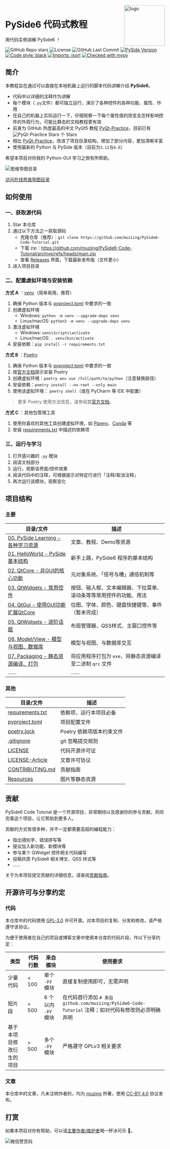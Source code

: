 <img src="./Resources/Icons/Qt_for_Python_128px.png" alt="logo" height="128" align="right" />

# PySide6 代码式教程

用代码实例讲解 PySide6 ！

![GitHub Repo stars](https://img.shields.io/github/stars/muziing/PySide6-Code-Tutorial)
![License](https://img.shields.io/github/license/muziing/PySide6-Code-Tutorial)
![GitHub Last Commit](https://img.shields.io/github/last-commit/muziing/PySide6-Code-Tutorial)
[![PySide Version](https://img.shields.io/badge/PySide-6.6-blue)](https://doc.qt.io/qtforpython/index.html)
[![Code style: black](https://img.shields.io/badge/code%20style-black-000000.svg)](https://github.com/psf/black)
[![Imports: isort](https://img.shields.io/badge/%20imports-isort-%231674b1?style=flat&labelColor=ef8336)](https://pycqa.github.io/isort/)
[![Checked with mypy](https://www.mypy-lang.org/static/mypy_badge.svg)](https://mypy-lang.org/)

## 简介

本教程旨在通过可以直接在本地机器上运行的脚本代码讲解介绍 **PySide6**。

- 代码中以详细的注释作为讲解
- 每个模块（`.py`文件）都可独立运行，演示了各种控件的各种功能、属性、作用
- 在自己的机器上实际运行一下，仔细观察一下每个属性值的改变会怎样影响控件的外观行为，可能比静态的文档教程更有效
- 前身为 GitHub 热度最高的中文 PyQt5 教程 [PyQt-Practice](https://github.com/muziing/PyQt_practice)，目前已有 ![PyQt-Practice Stars](https://img.shields.io/github/stars/muziing/PyQt_practice.svg) 个 Stars
- 相比 [PyQt-Practice](https://github.com/muziing/PyQt_practice)，改进了项目目录结构，增加了部分内容，更加清晰丰富
- 使用最新的 Python 与 PySide 版本（目前为`3.11`与`6.6`）

希望本项目对你我的 Python-GUI 学习之旅有所帮助。

![思维导图目录](./Resources/Images/TOC-MindMap.png)

[访问在线思维导图目录](https://www.processon.com/view/link/63034ce01efad47d1247911e)

## 如何使用

### 一、获取源代码

1. Star 本仓库
2. 通过以下方法之一获取源码
   - 克隆仓库（推荐）：`git clone https://github.com/muziing/PySide6-Code-Tutorial.git`
   - 下载 zip：<https://github.com/muziing/PySide6-Code-Tutorial/archive/refs/heads/main.zip>
   - 查看 [Releases](https://github.com/muziing/PySide6-Code-Tutorial/releases) 界面，下载最新发布版（文件更小）
3. 进入项目目录

### 二、配置虚拟环境与安装依赖

**方式 A** ：[venv](https://docs.python.org/zh-cn/3/library/venv.html)（简单易用，推荐）

1. 确保 Python 版本与 [pyproject.toml](./pyproject.toml) 中要求的一致
2. 创建虚拟环境
   - Windows: `python -m venv --upgrade-deps venv`
   - Linux/macOS: `python3 -m venv --upgrade-deps venv`
3. 激活虚拟环境
   - Windows: `venv\Scripts\activate`
   - Linux/macOS: `. venv/bin/activate`
4. 安装依赖：`pip install -r requirements.txt`

**方式 B** ：[Poetry](https://python-poetry.org/)

1. 确保 Python 版本与 [pyproject.toml](./pyproject.toml) 中要求的一致
2. 按[官方文档](https://python-poetry.org/docs/#installation)提示安装 Poetry
3. 创建虚拟环境：`poetry env use /full/path/to/python`（注意替换路径）
4. 安装依赖：`poetry install --no-root --only main`
5. 使用该虚拟环境： `poetry shell`（或在 PyCharm 等 IDE 中配置）

> 更多 Poetry 使用方法信息，请参阅其[官方文档](https://python-poetry.org/docs/)。

**方式 C** ：其他包管理工具

1. 使用你喜欢的其他工具创建虚拟环境，如 [Pipenv](https://pipenv.pypa.io/)、[Conda](https://www.anaconda.com/) 等
2. 安装 [requirements.txt](./requirements.txt) 中描述的依赖项

### 三、运行与学习

1. 打开感兴趣的 `.py` 模块
2. 阅读文档部分
3. 运行，观察该界面/控件效果
4. 阅读代码中的注释，可根据提示对特定行进行「注释/取消注释」
5. 再次运行该模块，观察变化

## 项目结构

### 主要

| 目录/文件                                                           | 描述                                  |
|-----------------------------------------------------------------|-------------------------------------|
| [00. PySide Learning - 各种学习资源](./00-PySideLearning-文章教程Demo等资源) | 文章、教程、Demo等资源                       |
| [01. HelloWorld - PySide 基本结构](./01-HelloWorld-基本结构)            | 新手上路，PySide6 程序的基本结构                |
| [02. QtCore - 非GUI的核心功能](./02-QtCore-非GUI的核心功能)                 | 元对象系统、「信号与槽」通信机制等                   |
| [03. QtWidgets - 常用控件](./03-QtWidgets-常用控件)                     | 按钮、输入框、文本编辑器、下拉菜单、滚动条等等常用控件的功能、用法   |
| [04. QtGui - 使用GUI功能扩展QtCore](./04-QtGui-使用GUI功能扩展QtCore)       | 位图、字体、颜色、键盘快捷键等、事件（暂未完成）            |
| [05. QtWidgets - 进阶话题](./05-QtWidgets-进阶话题)                     | 布局管理器、QSS样式、主窗口控件等                  |
| [06. Model/View - 模型与视图、数据库](./06-ModelView-模型与视图、数据库)          | 模型与视图、与数据库交互                        |
| [07. Packaging - 静态资源编译、打包](./07-Packaging-资源管理与打包)             | 将应用程序打包为 `exe`、将静态资源编译至二进制 `qrc` 文件 |
| ……                                                              | ……                                  |

### 其他

| 目录/文件                                          | 描述                |
|------------------------------------------------|-------------------|
| [requirements.txt](./requirements.txt)         | 依赖项，运行本项目必备       |
| [pyproject.toml](./pyproject.toml)             | 项目配置文件            |
| [poetry.lock](./poetry.lock)                   | Poetry 依赖项版本约束文件  |
| [.gitignore](./.gitignore)                     | git 忽略提交规则        |
| [LICENSE](./LICENSE)                           | 代码开源许可证           |
| [LICENSE-Article](./LICENSE-Article)           | 文章许可协议            |
| [CONTRIBUTING.md](.github/CONTRIBUTING.md)     | 贡献指南              |
| [Resources](./Resources)                       | 图片等静态资源           |

## 贡献

PySide6 Code Tutorial 是一个开源项目，非常期待以及感谢你的参与贡献。共同完善这个项目，让它帮助到更多人。

贡献的方式有很多种，并不一定都需要高超的编程能力：

- 指出错别字、错误拼写等
- 提议加入新功能、新模块等
- 参与某个 QWidget 控件相关代码编写
- 投稿优质 PySide6 相关博文、QSS 样式等
- ……

关于为本项目提交贡献的详细信息，请查阅[贡献指南](.github/CONTRIBUTING.md)。

## 开源许可与分享约定

### 代码

本仓库中的代码使用 [GPL-3.0](https://www.gnu.org/licenses/gpl-3.0.en.html) 许可开源。对本项目的复制、分发和修改，请严格遵守该协议。

为便于使用者在自己的项目或博客文章中使用本仓库的代码片段，作以下分享约定：

| 类型           | 代码行数   | 来自模块           | 使用要求                                                                      |
|--------------|--------|----------------|---------------------------------------------------------------------------|
| 少量代码         | < 100  | 单个 `.py` 模块    | 直接复制使用即可，无需声明                                                             |
| 短片段          | < 500  | 6 个以内 `.py` 模块 | 在代码首行添加 `# 来自 github.com/muziing/PySide6-Code-Tutorial` 注释；如对代码有修改则必须明确声明 |
| 基于本项目修改衍生的项目 | \> 500 | 多个 `.py` 模块    | 严格遵守 GPLv3 相关要求                                                           |

### 文章

本仓库中的文章，凡未注明作者的，均为 [muzing](https://github.com/muziing) 所著，使用 [CC-BY 4.0](https://creativecommons.org/licenses/by/4.0/) 协议发布。

## 打赏

如果本项目对你有帮助，可以请[主要作者/维护者](https://muzing.top/about/)喝一杯冰可乐 :beer:。

![微信赞赏码](./Resources/Images/muzing-WeChat-Collection.png)
